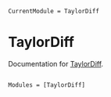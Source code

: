 ```@meta
CurrentModule = TaylorDiff
```

# TaylorDiff

Documentation for [TaylorDiff](https://github.com/tansongchen/TaylorDiff.jl).

```@index
```

```@autodocs
Modules = [TaylorDiff]
```
